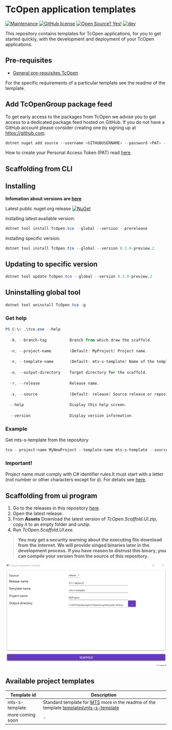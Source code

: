 # TcOpen application templates

[![Maintenance](https://img.shields.io/badge/Maintained%3F-yes-green.svg)](https://github.com/TcOpenGroup/tcopen-app-templates/graphs/commit-activity)
[![GitHub license](https://img.shields.io/github/license/Naereen/StrapDown.js.svg)](https://github.com/TcOpenGroup/tcopen-app-templates/blob/dev/LICENSE)
[![Open Source? Yes!](https://badgen.net/badge/Open%20Source%20%3F/Yes%21/blue?icon=github)](https://github.com/TcOpenGroup/tcopen-app-templates)
[![dev](https://github.com/TcOpenGroup/TcOpen/actions/workflows/main.yml/badge.svg?branch=dev)](https://github.com/TcOpenGroup/tcopen-app-templates/actions/workflows/dev.yml)


This repository contains templates for TcOpen applications, for you to get started quickly, with the development and deployment of your TcOpen applications.

## Pre-requisites

- [General pre-requisites TcOpen](https://github.com/TcOpenGroup/TcOpen#prerequisites)

For the specific requirements of a particular template see the readme of the template.

## Add TcOpenGroup package feed

To get early access to the packages from TcOpen we advise you to get access to a dedicated package feed hosted on GitHub. 
If you do not have a GitHub account please consider creating one by signing up at https://github.com.

~~~PowerShell
dotnet nuget add source --username <GITHUBUSERNAME> --password <PAT> --store-password-in-clear-text --name github-tcopen "https://nuget.pkg.github.com/TcOpenGroup/index.json"
~~~

How to create your Personal Access Token (PAT) read [here](https://docs.github.com/en/authentication/keeping-your-account-and-data-secure/creating-a-personal-access-token).

## Scaffolding from CLI

## Installing

**Infomation about versions are [here](https://github.com/TcOpenGroup/tcopen-app-templates/releases)**

Latest public nuget.org release [![NuGet](https://img.shields.io/nuget/v/TcOpen.tco.svg?style=flat)](https://www.nuget.org/packages/TcOpen.tco/)

Installing latest available version:
~~~Powershell
dotnet tool install TcOpen.tco --global --version --prerelease
~~~

Installing specific version:
~~~Powershell
dotnet tool install TcOpen.tco --global --version 0.3.0-preview.2
~~~

## Updating to specific version

~~~Powershell
dotnet tool update TcOpen.tco --global --version 0.3.0-preview.2
~~~

## Uninstalling global tool

~~~Powershell
dotnet tool uninstall TcOpen.tco -g
~~~

### Get help

~~~Powershell
PS C:\> .\tco.exe --help

  -b, --branch-tag          Branch from which draw the scaffold.

  -n, --project-name        (Default: MyProject) Project name.

  -n, --template-name       (Default: mts-s-template) Name of the template from which the project will be scaffolded.

  -o, --output-directory    Target directory for the scaffold.

  -r, --release             Release name.

  -s, --source              (Default: release) Source release or repository

  --help                    Display this help screen.

  --version                 Display version information.

~~~

### Example

Get mts-s-template from the repository
~~~Powershell
tco --project-name MyNewProject --template-name mts-s-template --source repository --release 0.3.0-preview.2
~~~
### Important!  
  Project name must comply with C# identifier rules.It must start with a letter (not number or other characters except for `@`). For details see [here](https://learn.microsoft.com/en-us/dotnet/csharp/language-reference/language-specification/lexical-structure#643-identifiers).
  
## Scaffolding from ui program

1. Go to the releases in this repository [here](https://github.com/TcOpenGroup/tcopen-app-templates/releases).
1. Open the latest release. 
1. From **Assets** Download the latest version of *TcOpen.Scaffold.UI.zip*, copy it to an empty folder and unzip.
1. Run *TcOpen.Scaffold.UI.exe*. 

> **You may get a security warning about the executing file download from the internet. We will provide singed binaries later in the development process. If you have reason to distrust this binary, you can compile your version from the source of this repository.**


![](assets/pics/scaffolder-ui.png)

## Available project templates

|    Template id    |                                           Description                                            |
| ----------------- | ------------------------------------------------------------------------------------------------ |
| mts-s-template    | Standard template for [MTS](https://www.mts.sk/en/) more in the readme of the template  [templates\mts-s-template](templates/mts-s-template/t/README.md)|
| more coming soon | -                                                                                                |






